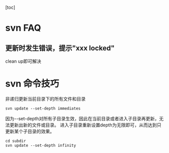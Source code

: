 [toc]

# svn FAQ

## 更新时发生错误，提示"xxx locked"
clean up即可解决

# svn 命令技巧

非递归更新当前目录下的所有文件和目录
```
svn update --set-depth immediates
```

因为--set-depth对所有子目录生效，因此在当前目录或者进入子目录再更新，无法更新出新的文件或目录。
进入子目录重新设置depth为无限即可，从而达到只更新某个子目录的效果。
```
cd subdir
svn update --set-depth infinity
```
